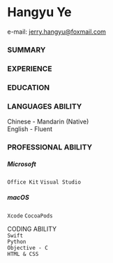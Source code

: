 # Hangyu Ye
e-mail: <jerry.hangyu@foxmail.com>  

### SUMMARY
### EXPERIENCE
### EDUCATION
### LANGUAGES ABILITY
Chinese - Mandarin (Native)  
English - Fluent

### PROFESSIONAL ABILITY
##### Microsoft
`Office Kit`
`Visual Studio`  
##### macOS
`Xcode`
`CocoaPods`


CODING ABILITY  
`Swift`  
`Python`  
`Objective - C`  
`HTML & CSS`
